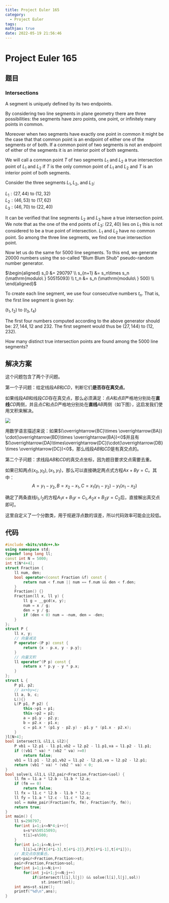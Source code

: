 ```yaml
---
title: Project Euler 165
category:
  - Project Euler
tags:
mathjax: true
date: 2022-05-19 21:56:46
---
```


<escape><!-- more --></escape>

# Project Euler 165

## 题目

### Intersections

A segment is uniquely defined by its two endpoints.

By considering two line segments in plane geometry there are three possibilities: the segments have zero points, one point, or infinitely many points in common.

Moreover when two segments have exactly one point in common it might be the case that that common point is an endpoint of either one of the segments or of both. If a common point of two segments is not an endpoint of either of the segments it is an interior point of both segments.

We will call a common point $T$ of two segments $L_1$ and $L_2$ a true intersection point of $L_1$ and $L_2$  if $T$ is the only common point of $L_1$ and $L_2$  and $T$ is an interior point of both segments.

Consider the three segments $L_1, L_2$, and $L_3$:

$L_1: (27, 44)$ to $(12, 32)$<br>
$L_2: (46, 53)$ to $(17, 62)$<br>
$L_3: (46, 70)$ to $(22, 40)$

It can be verified that line segments $L_2$ and $L_3$ have a true intersection point. We note that as the one of the end points of $L_3$: $(22,40)$ lies on $L_1$ this is not considered to be a true point of intersection. $L_1$ and $L_2$ have no common point. So among the three line segments, we find one true intersection point.

Now let us do the same for $5000$ line segments. To this end, we generate $20000$ numbers using the so-called "Blum Blum Shub" pseudo-random number generator.

$\begin{aligned}
s_0 &= 290797 \\
s_{n+1} &= s_n\times s_n (\mathrm{modulo\ } 50515093) \\
t_n &= s_n (\mathrm{modulo\ } 500) \\
\end{aligned}$

To create each line segment, we use four consecutive numbers $t_n$. That is, the first line segment is given by:

$(t_1, t_2)$ to $(t_3, t_4)$

The first four numbers computed according to the above generator should be: $27, 144, 12$ and $232$. The first segment would thus be $(27,144)$ to $(12,232)$.

How many distinct true intersection points are found among the $5000$ line segments?

## 解决方案

这个问题包含了两个子问题。

第一个子问题：给定线段$AB$和$CD$，判断它们**是否存在真交点**。

如果线段$AB$和线段$CD$存在真交点，那么必须满足：点$A$和点$B$严格地分别处在**直线**$CD$两侧，并且点$C$和点$D$严格地分别处在**直线**$AB$两侧（如下图），这启发我们使用叉积来解决。

![](../images/p165-1.png)

用数学语言描述来说：如果$(\overrightarrow{BC}\times \overrightarrow{BA}) \cdot(\overrightarrow{BD}\times \overrightarrow{BA})<0$并且有$(\overrightarrow{DA}\times\overrightarrow{DC})\cdot(\overrightarrow{DB}\times \overrightarrow{DC})<0$，那么线段$AB$和$CD$是有真交点的。

第二个子问题：求线段$AB$和$CD$的真交点坐标，因为题目要求交点需要去重。

如果已知两点$(x_0,y_0),(x_1,y_1)$，那么可以直接确定两点式方程$Ax+By=C$。其中：
$$A=y_1-y_2,B=x_2-x_1,C=x_1(y_1-y_2)-y_1(x_1-x_2)$$

确定了两条直线$l_1,l_2$的方程$A_1x+B_1y=C_1,A_2x+B_2y=C_2$后，直接解出真交点即可。

这里自定义了一个分数类，用于规避浮点数的误差，所以代码效率可能会比较低。

## 代码

```C++
#include <bits/stdc++.h>
using namespace std;
typedef long long ll;
const int N = 5000;
int t[N*4+4];
struct Fraction {
    ll num, den;
    bool operator<(const Fraction &f) const {
        return num < f.num || num == f.num && den < f.den;
    }
    Fraction() {}
    Fraction(ll x, ll y) {
        ll g = __gcd(x, y);
        num = x / g;
        den = y / g;
        if (den < 0) num = -num, den = -den;
    }
};
struct P {
    ll x, y;
    // 向量减法
    P operator-(P p) const {
        return {x - p.x, y - p.y};
    }
    // 向量叉积
    ll operator^(P p) const {
        return x * p.y - y * p.x;
    }
};
struct L {
    P p1, p2;
    // ax+by=c;
    ll a, b, c;
    L(){}
    L(P p1, P p2) {
        this->p1 = p1;
        this->p2 = p2;
        a = p1.y - p2.y;
        b = p2.x - p1.x;
        c = p1.x * (p1.y - p2.y) - p1.y * (p1.x - p2.x);
    }
}l[N+4];
bool intersect(L &l1,L &l2){
    P vb1 = l2.p1 - l1.p1,vb2 = l2.p2 - l1.p1,va = l1.p2 - l1.p1;
    if ((vb1 ^ va) * (vb2 ^ va) >=0)
        return false;
    vb1 = l1.p1 - l2.p1,vb2 = l1.p2 - l2.p1,va = l2.p2 - l2.p1;
    return (vb1 ^ va) * (vb2 ^ va) < 0;
}
bool solve(L &l1,L &l2,pair<Fraction,Fraction>&sol) {
    ll fm = l1.a * l2.b - l1.b * l2.a;
    if (fm == 0)
        return false;
    ll fx = l1.c * l2.b - l1.b * l2.c;
    ll fy = l1.a * l2.c - l1.c * l2.a;
    sol = make_pair(Fraction(fx, fm), Fraction(fy, fm));
    return true;
}
int main() {
    ll s=290797;
    for(int i=1;i<=N*4;i++){
        s=s*s%50515093;
        t[i]=s%500;
    }
    for(int i=1;i<=N;i++)
        l[i]=L(P{t[4*i-3],t[4*i-2]},P{t[4*i-1],t[4*i]});
    // 真交点存放集合。
    set<pair<Fraction,Fraction>>st;
    pair<Fraction,Fraction>sol;
    for(int i=1;i<=N;i++)
        for(int j=i+1;j<=N;j++)
            if(intersect(l[i],l[j]) && solve(l[i],l[j],sol))
                st.insert(sol);
    int ans=st.size();
    printf("%d\n",ans);
}
```
